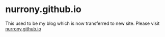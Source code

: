 # nurrony.github.io
<p class="lead">This used to be my blog which is now transferred to new site. Please visit <a href="https://nurrony.github.io" target="_blank">nurrony.github.io</a></p>
